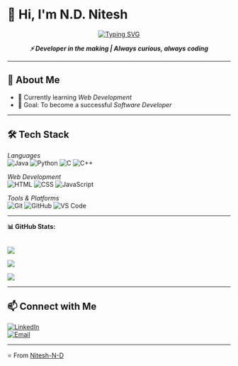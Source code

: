 <!--
**Nitesh-N-D/Nitesh-N-D** is a ✨ _special_ ✨ repository because its `README.md` (this file) appears on your GitHub profile.

Here are some ideas to get you started:

- 🔭 I’m currently working on ...
- 🌱 I’m currently learning ...
- 👯 I’m looking to collaborate on ...
- 🤔 I’m looking for help with ...
- 💬 Ask me about ...
- 📫 How to reach me: ...
- 😄 Pronouns: ...
- ⚡ Fun fact: ...
-->
# 👋 Hi, I'm N.D. Nitesh  

<p align="center">
  <a href="https://github.com/Nitesh-N-D">
    <img src="https://readme-typing-svg.herokuapp.com?font=Fira+Code&size=24&pause=1000&color=36BCF7&center=true&vCenter=true&width=600&lines=Aspiring+Software+Developer;BE+CSE+@+Madras+Institute+of+Technology;Always+learning+new+things+🚀" alt="Typing SVG" />
  </a>
</p>

<p align="center">
  <b><i>⚡ Developer in the making | Always curious, always coding</i></b>
</p>

---

## 🚀 About Me
- 🌱 Currently learning *Web Development*
- 🎯 Goal: To become a successful *Software Developer*

---

## 🛠 Tech Stack

*Languages*  
![Java](https://img.shields.io/badge/Java-orange?logo=java&logoColor=white) 
![Python](https://img.shields.io/badge/Python-blue?logo=python&logoColor=white) 
![C](https://img.shields.io/badge/C-00599C?logo=c&logoColor=white) 
![C++](https://img.shields.io/badge/C++-00599C?logo=cplusplus&logoColor=white)  

*Web Development*  
![HTML](https://img.shields.io/badge/HTML5-E34F26?logo=html5&logoColor=white) 
![CSS](https://img.shields.io/badge/CSS3-1572B6?logo=css3&logoColor=white) 
![JavaScript](https://img.shields.io/badge/JavaScript-F7DF1E?logo=javascript&logoColor=black)  

*Tools & Platforms*  
![Git](https://img.shields.io/badge/Git-F05032?logo=git&logoColor=white) 
![GitHub](https://img.shields.io/badge/GitHub-181717?logo=github&logoColor=white) 
![VS Code](https://img.shields.io/badge/VS%20Code-0078D4?logo=visualstudiocode&logoColor=white) 


---
<p align="center">

  <b>📊 GitHub Stats:</b><br><br>

  <!-- Overall Stats -->
  <img src="https://github-readme-stats.vercel.app/api?username=Nitesh-N-D&show_icons=true&theme=dark&hide_border=false&include_all_commits=true&count_private=true&cache_seconds=1800&token=${{secrets.GH_STATS_TOKEN}}" /><br>

  <!-- Streak Stats -->
  <img src="https://github-readme-streak-stats.herokuapp.com/?user=Nitesh-N-D&theme=dark&hide_border=false" /><br>

  <!-- Top Languages -->
  <img src="https://github-readme-stats.vercel.app/api/top-langs/?username=Nitesh-N-D&theme=dark&hide_border=false&layout=compact&count_private=true&cache_seconds=1800&token=${{secrets.GH_STATS_TOKEN}}" />

</p>







---

## 📫 Connect with Me  
[![LinkedIn](https://img.shields.io/badge/LinkedIn-blue?logo=linkedin&logoColor=white)](https://www.linkedin.com/in/nitesh-n-d-249ab6325/)  
[![Email](https://img.shields.io/badge/Email-D14836?logo=gmail&logoColor=white)](mailto:niteshdwaraka@gmail.com)  

---
⭐ From [Nitesh-N-D](https://github.com/Nitesh-N-D)
